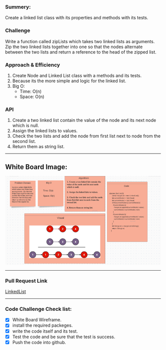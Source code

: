 ### Summery:

Create a linked list class with its properties and methods with its tests.


### Challenge 

Write a function called zipLists which takes two linked lists as arguments. Zip the two linked lists together into one so that the nodes alternate between the two lists and return a reference to the head of the zipped list. 

### Approach & Efficiency
1. Create Node and Linked List class with a methods and its tests.
2. Because its the more simple and logic for the linked list.
3. Big O: 
   - Time: O(n)
   - Space: O(n)


### API

1. Create a two linked list contain the value of the node and its next node which is null.
2. Assign the linked lists to values.
3. Check the two lists and add the node from first list next to node from the second list.
4. Return them as string list.

***********************************************************************************************


## White Board Image:

![Whiteboard Image for Code Challenge8](https://github.com/HaneenKh88/data-structures-and-algorithms/blob/ll-zip/code-challenges/401-CodeChellenges/assests/codechallenge08.png)


***********************************************************************************************
### Pull Request Link

[LinkedList](https://github.com/HaneenKh88/data-structures-and-algorithms/pull/26)

***********************************************************************************************

### Code Challenge Check list:

- [x] White Board Wireframe.
- [x] install the required packeges.
- [x] write the code itself and its test.
- [x] Test the code and be sure that the test is success.
- [x] Push the code into github.
